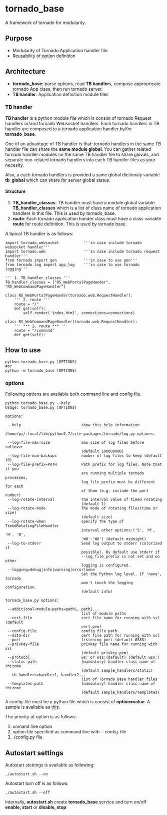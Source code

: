 # tornado_base
A framework of tornado for modularity.

## Purpose
* Modularity  of Tornado Application handler file.
* Reusability of option definition

## Architecture
* **tornado_base**: parse options, read **TB handler**s, compose appropricate tornado App class, then run tornado server.  
* **TB handler**: Application definition module files

### TB handler
**TB handler** is a python module file which is consist of tornado Request handlers or/and tornado Websocket handlers. Each tornado handlers in TB handler are composed to a tornado application handler by/for **tornado_base**.

One of an advantage of TB handler is that: tornado handlers in the same TB handler file can share the **same module global**. You can gather related tornado handler modules on the same TB handler file to share glovals, and separate non-related tornado handlers into each TB handler files as your necesity.

Also, a each tornado handlers is provided a same global dictionaly variable **tb_global** which can share for server global status.

#### Structure
1. **TB_handler_classes**:  TB handler must have a module global variable **TB_handler_classes** which is a list of class name of tornado application handlers in this file. This is used by tornado_base.
2. **route**: Each tornado application hander class must have a class variable **route** for route definition. This is used by tornado base.

A tipical TB handler is as follows:

```python:
import tornado.websocket           '''in case include tornado websocket handler'''
import tornado.web                 '''in case include tornado request handler'''
from tornado import gen            '''in case to use gen'''
from tornado.log import app_log    '''in case to use tornado logging'''

''' 1. TB_handler_classes '''
TB_handler_classes = ["RS_WebPortalPageHander", "RS_WebCommandPageHandler"]

class RS_WebPortalPageHander(tornado.web.RequestHandler):
    ''' 2. route '''
    route = "/"
    def get(self):
        self.render('index.html', connections=connections)

class RS_WebCommandPageHandler(tornado.web.RequestHandler):
    ''' *** 2. route *** '''
    route = "/command"
    def get(self):
```
## How to use

```bash:
python tornado_base.py [OPTIONS]
#or
python -m tornado_base [OPTIONS]
```


### options
Following options are available both command line and config file.

 ```
python tornado_base.py --help
Usage: tornado_base.py [OPTIONS]

Options:

  --help                           show this help information

/home/pi/.local/lib/python2.7/site-packages/tornado/log.py options:

  --log-file-max-size              max size of log files before rollover
                                   (default 100000000)
  --log-file-num-backups           number of log files to keep (default 10)
  --log-file-prefix=PATH           Path prefix for log files. Note that if you
                                   are running multiple tornado processes,
                                   log_file_prefix must be different for each
                                   of them (e.g. include the port number)
  --log-rotate-interval            The interval value of timed rotating
                                   (default 1)
  --log-rotate-mode                The mode of rotating files(time or size)
                                   (default size)
  --log-rotate-when                specify the type of TimedRotatingFileHandler
                                   interval other options:('S', 'M', 'H', 'D',
                                   'W0'-'W6') (default midnight)
  --log-to-stderr                  Send log output to stderr (colorized if
                                   possible). By default use stderr if
                                   --log_file_prefix is not set and no other
                                   logging is configured.
  --logging=debug|info|warning|error|none 
                                   Set the Python log level. If 'none', tornado
                                   won't touch the logging configuration.
                                   (default info)

tornado_base.py options:

  --additional-module-paths=path1, path2... 
                                   list of module paths
  --cert-file                      cert file name for running with ssl (default
                                   cert.pem)
  --config-file                    config file path
  --data-dir                       cert file path for running with ssl
  --port                           listening port (default 8888)
  --privkey-file                   privkey file name for running with ssl
                                   (default privkey.pem)
  --protocol                       ws: or wss:(default) (default wss:)
  --static-path                    [mandatory] handler class name of rhizome
                                   (default sample_handlers/static)
  --tb-handlers=handler1, handler2... 
                                   list of Tornado Base handler files
  --templates-path                 [mandatory] handler class name of rhizome
                                   (default sample_handlers/templates)
 ```

A config-file must be a python file which is consist of **option=value**. A sample is available as [this](https://github.com/UedaTakeyuki/tornado_base/blob/master/config.py.sample).

The priority of option is as follows:

1. comand line option
2. option file specified as command line with --config-file
3. ./config.py file

## Autostart settings
Autostart stettings is available as following:

```bash:
./autostart.sh --on
```

Autostart turn off is as follows:

```bash:
./autostart.sh --off
```

Internally, **autostart.sh** create **tornado_base** service and turn on/off **enable, start** or **disable, stop**

